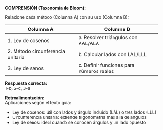 **COMPRENSIÓN (Taxonomía de Bloom):**

Relacione cada método (Columna A) con su uso (Columna B):

| Columna A               | Columna B                          |
|-------------------------|------------------------------------|
| 1. Ley de cosenos       | a. Resolver triángulos con AAL/ALA |
| 2. Método circunferencia unitaria | b. Calcular lados con LAL/LLL |
| 3. Ley de senos         | c. Definir funciones para números reales |

**Respuesta correcta:**  
1-b, 2-c, 3-a

**Retroalimentación:**  
Aplicaciones según el texto guía:
- Ley de cosenos: útil con lados y ángulo incluido (LAL) o tres lados (LLL)
- Circunferencia unitaria: extiende trigonometría más allá de ángulos
- Ley de senos: ideal cuando se conocen ángulos y un lado opuesto
